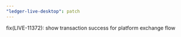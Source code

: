 ```yaml
---
"ledger-live-desktop": patch
---
```


fix(LIVE-11372): show transaction success for platform exchange flow
